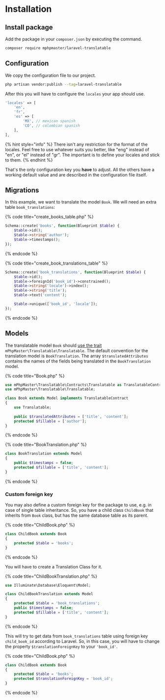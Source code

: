 # Installation

## Install package

Add the package in your `composer.json` by executing the command.

```bash
composer require mphpmaster/laravel-translatable
```

## Configuration

We copy the configuration file to our project.

```bash
php artisan vendor:publish --tag=laravel-translatable 
```

After this you will have to configure the `locales` your app should use.

```php
'locales' => [
    'en',
    'fr',
    'es' => [
        'MX', // mexican spanish
        'CO', // colombian spanish
    ],
],
```

{% hint style="info" %}
There isn't any restriction for the format of the locales. Feel free to use whatever suits you better, like "eng" instead of "en", or "el" instead of "gr". The important is to define your locales and stick to them.
{% endhint %}

That's the only configuration key you **have** to adjust. All the others have a working default value and are described in the configuration file itself.

## Migrations

In this example, we want to translate the model `Book`. We will need an extra table `book_translations`:

{% code title="create\_books\_table.php" %}
```php
Schema::create('books', function(Blueprint $table) {
    $table->id();
    $table->string('author');
    $table->timestamps();
});
```
{% endcode %}

{% code title="create\_book\_translations\_table" %}
```php
Schema::create('book_translations', function(Blueprint $table) {
    $table->id();
    $table->foreignId('book_id')->constrained();
    $table->string('locale')->index();
    $table->string('title');
    $table->text('content');

    $table->unique(['book_id', 'locale']);
});
```
{% endcode %}

## Models

The translatable model `Book` should [use the trait](http://www.sitepoint.com/using-traits-in-php-5-4/) `mPhpMaster\Translatable\Translatable`. The default convention for the translation model is `BookTranslation`. The array `$translatedAttributes` contains the names of the fields being translated in the `BookTranslation` model.

{% code title="Book.php" %}
```php
use mPhpMaster\Translatable\Contracts\Translatable as TranslatableContract;
use mPhpMaster\Translatable\Translatable;

class Book extends Model implements TranslatableContract
{
    use Translatable;
    
    public $translatedAttributes = ['title', 'content'];
    protected $fillable = ['author'];
}
```
{% endcode %}

{% code title="BookTranslation.php" %}
```php
class BookTranslation extends Model
{
    public $timestamps = false;
    protected $fillable = ['title', 'content'];
}
```
{% endcode %}

### Custom foreign key

You may also define a custom foreign key for the package to use, e.g. in case of single table inheritance. So, you have a child class `ChildBook` that inherits from `Book` class, but has the same database table as its parent.

{% code title="ChildBook.php" %}
```php
class ChildBook extends Book 
{
    protected $table = 'books';
}
```
{% endcode %}

You will have to create a Translation Class for it.

{% code title="ChildBookTranslation.php" %}
```php
use Illuminate\Database\Eloquent\Model;

class ChildBookTranslation extends Model 
{
    protected $table = 'book_translations';
    public $timestamps = false;
    protected $fillable = ['title', 'content'];  
}
```
{% endcode %}

This will try to get data from `book_translations` table using foreign key `child_book_id` according to Laravel. So, in this case, you will have to change the property `$translationForeignKey` to your `'book_id'`.

{% code title="ChildBook.php" %}
```php
class ChildBook extends Book 
{
    protected $table = 'books';
    protected $translationForeignKey = 'book_id';
}
```
{% endcode %}

